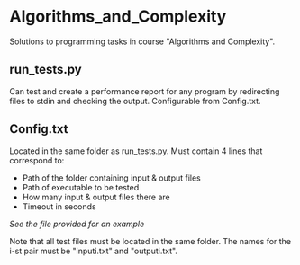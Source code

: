 # Algorithms_and_Complexity
Solutions to programming tasks in course "Algorithms and Complexity".

## run_tests.py
Can test and create a performance report for any program by redirecting files to stdin and checking the output. Configurable from Config.txt.
## Config.txt
Located in the same folder as run_tests.py.
Must contain 4 lines that correspond to:

* Path of the folder containing input & output files
* Path of executable to be tested
* How many input & output files there are
* Timeout in seconds

_See the file provided for an example_

Note that all test files must be located in the same folder. The names for the i-st pair must be "inputi.txt" and "outputi.txt".